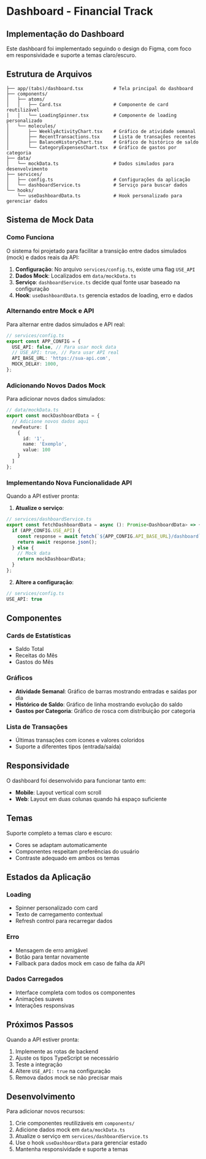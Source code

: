 # Dashboard - Financial Track

## Implementação do Dashboard

Este dashboard foi implementado seguindo o design do Figma, com foco em responsividade e suporte a temas claro/escuro.

## Estrutura de Arquivos

```
├── app/(tabs)/dashboard.tsx           # Tela principal do dashboard
├── components/
│   ├── atoms/
│   │   ├── Card.tsx                   # Componente de card reutilizável
│   │   └── LoadingSpinner.tsx         # Componente de loading personalizado
│   └── molecules/
│       ├── WeeklyActivityChart.tsx    # Gráfico de atividade semanal
│       ├── RecentTransactions.tsx     # Lista de transações recentes
│       ├── BalanceHistoryChart.tsx    # Gráfico de histórico de saldo
│       └── CategoryExpensesChart.tsx  # Gráfico de gastos por categoria
├── data/
│   └── mockData.ts                    # Dados simulados para desenvolvimento
├── services/
│   ├── config.ts                      # Configurações da aplicação
│   └── dashboardService.ts            # Serviço para buscar dados
└── hooks/
    └── useDashboardData.ts            # Hook personalizado para gerenciar dados
```

## Sistema de Mock Data

### Como Funciona

O sistema foi projetado para facilitar a transição entre dados simulados (mock) e dados reais da API:

1. **Configuração**: No arquivo `services/config.ts`, existe uma flag `USE_API`
2. **Dados Mock**: Localizados em `data/mockData.ts`
3. **Serviço**: `dashboardService.ts` decide qual fonte usar baseado na configuração
4. **Hook**: `useDashboardData.ts` gerencia estados de loading, erro e dados

### Alternando entre Mock e API

Para alternar entre dados simulados e API real:

```typescript
// services/config.ts
export const APP_CONFIG = {
  USE_API: false, // Para usar mock data
  // USE_API: true, // Para usar API real
  API_BASE_URL: 'https://sua-api.com',
  MOCK_DELAY: 1000,
};
```

### Adicionando Novos Dados Mock

Para adicionar novos dados simulados:

```typescript
// data/mockData.ts
export const mockDashboardData = {
  // Adicione novos dados aqui
  newFeature: [
    {
      id: '1',
      name: 'Exemplo',
      value: 100
    }
  ]
};
```

### Implementando Nova Funcionalidade API

Quando a API estiver pronta:

1. **Atualize o serviço**:
```typescript
// services/dashboardService.ts
export const fetchDashboardData = async (): Promise<DashboardData> => {
  if (APP_CONFIG.USE_API) {
    const response = await fetch(`${APP_CONFIG.API_BASE_URL}/dashboard`);
    return await response.json();
  } else {
    // Mock data
    return mockDashboardData;
  }
};
```

2. **Altere a configuração**:
```typescript
// services/config.ts
USE_API: true
```

## Componentes

### Cards de Estatísticas
- Saldo Total
- Receitas do Mês  
- Gastos do Mês

### Gráficos
- **Atividade Semanal**: Gráfico de barras mostrando entradas e saídas por dia
- **Histórico de Saldo**: Gráfico de linha mostrando evolução do saldo
- **Gastos por Categoria**: Gráfico de rosca com distribuição por categoria

### Lista de Transações
- Últimas transações com ícones e valores coloridos
- Suporte a diferentes tipos (entrada/saída)

## Responsividade

O dashboard foi desenvolvido para funcionar tanto em:
- **Mobile**: Layout vertical com scroll
- **Web**: Layout em duas colunas quando há espaço suficiente

## Temas

Suporte completo a temas claro e escuro:
- Cores se adaptam automaticamente
- Componentes respeitam preferências do usuário
- Contraste adequado em ambos os temas

## Estados da Aplicação

### Loading
- Spinner personalizado com card
- Texto de carregamento contextual
- Refresh control para recarregar dados

### Erro
- Mensagem de erro amigável
- Botão para tentar novamente
- Fallback para dados mock em caso de falha da API

### Dados Carregados
- Interface completa com todos os componentes
- Animações suaves
- Interações responsivas

## Próximos Passos

Quando a API estiver pronta:

1. Implemente as rotas de backend
2. Ajuste os tipos TypeScript se necessário
3. Teste a integração
4. Altere `USE_API: true` na configuração
5. Remova dados mock se não precisar mais

## Desenvolvimento

Para adicionar novos recursos:

1. Crie componentes reutilizáveis em `components/`
2. Adicione dados mock em `data/mockData.ts`
3. Atualize o serviço em `services/dashboardService.ts`
4. Use o hook `useDashboardData` para gerenciar estado
5. Mantenha responsividade e suporte a temas 